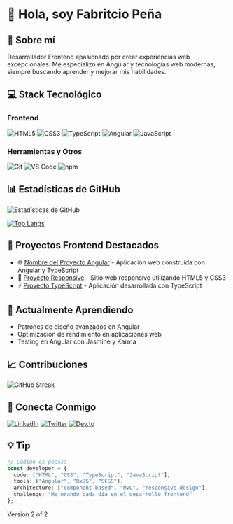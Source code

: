 # 👋 Hola, soy Fabritcio Peña

## 🚀 Sobre mí
Desarrollador Frontend apasionado por crear experiencias web excepcionales. Me especializo en Angular y tecnologías web modernas, siempre buscando aprender y mejorar mis habilidades.

## 💻 Stack Tecnológico

### Frontend
![HTML5](https://img.shields.io/badge/-HTML5-E34F26?style=flat-square&logo=html5&logoColor=white)
![CSS3](https://img.shields.io/badge/-CSS3-1572B6?style=flat-square&logo=css3&logoColor=white)
![TypeScript](https://img.shields.io/badge/-TypeScript-3178C6?style=flat-square&logo=typescript&logoColor=white)
![Angular](https://img.shields.io/badge/-Angular-DD0031?style=flat-square&logo=angular&logoColor=white)
![JavaScript](https://img.shields.io/badge/-JavaScript-F7DF1E?style=flat-square&logo=javascript&logoColor=black)

### Herramientas y Otros
![Git](https://img.shields.io/badge/-Git-F05032?style=flat-square&logo=git&logoColor=white)
![VS Code](https://img.shields.io/badge/-VS%20Code-007ACC?style=flat-square&logo=visual-studio-code&logoColor=white)
![npm](https://img.shields.io/badge/-NPM-CB3837?style=flat-square&logo=npm&logoColor=white)

## 📊 Estadísticas de GitHub
![Estadísticas de GitHub](https://github-readme-stats.vercel.app/api?username=TU_USERNAME&show_icons=true&theme=radical)

[![Top Langs](https://github-readme-stats.vercel.app/api/top-langs/?username=TU_USERNAME&layout=compact&theme=radical)](https://github.com/TU_USERNAME)

## 🎯 Proyectos Frontend Destacados
- 🌐 [Nombre del Proyecto Angular](link) - Aplicación web construida con Angular y TypeScript
- 💼 [Proyecto Responsive](link) - Sitio web responsive utilizando HTML5 y CSS3
- ⚡ [Proyecto TypeScript](link) - Aplicación desarrollada con TypeScript

## 🌱 Actualmente Aprendiendo
- Patrones de diseño avanzados en Angular
- Optimización de rendimiento en aplicaciones web
- Testing en Angular con Jasmine y Karma

## 📈 Contribuciones
![GitHub Streak](https://github-readme-streak-stats.herokuapp.com/?user=TU_USERNAME&theme=radical)

## 🤝 Conecta Conmigo
[![LinkedIn](https://img.shields.io/badge/-LinkedIn-0A66C2?style=flat-square&logo=linkedin&logoColor=white&link=TU_LINK)](TU_LINK)
[![Twitter](https://img.shields.io/badge/-Twitter-1DA1F2?style=flat-square&logo=twitter&logoColor=white&link=TU_LINK)](TU_LINK)
[![Dev.to](https://img.shields.io/badge/-Dev.to-0A0A0A?style=flat-square&logo=dev.to&logoColor=white&link=TU_LINK)](TU_LINK)

## 💡 Tip
```typescript
// Código es poesía
const developer = {
  code: ["HTML", "CSS", "TypeScript", "JavaScript"],
  tools: ["Angular", "RxJS", "SCSS"],
  architecture: ["component-based", "MVC", "responsive-design"],
  challenge: "Mejorando cada día en el desarrollo frontend"
};
```

Version 2 of 2



